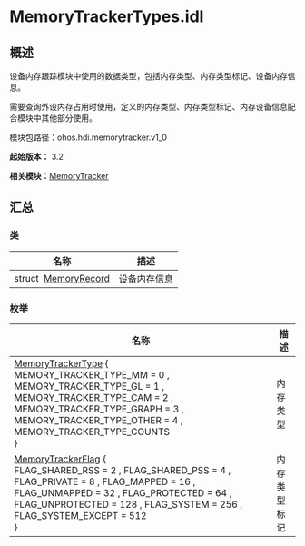 # MemoryTrackerTypes.idl


## 概述

设备内存跟踪模块中使用的数据类型，包括内存类型、内存类型标记、设备内存信息。

需要查询外设内存占用时使用，定义的内存类型、内存类型标记、内存设备信息配合模块中其他部分使用。

模块包路径：ohos.hdi.memorytracker.v1_0

**起始版本：** 3.2

**相关模块：**[MemoryTracker](_memory_tracker.md)


## 汇总


### 类

| 名称 | 描述 | 
| -------- | -------- |
| struct&nbsp;&nbsp;[MemoryRecord](_memory_record.md) | 设备内存信息 | 


### 枚举

| 名称 | 描述 | 
| -------- | -------- |
| [MemoryTrackerType](_memory_tracker.md#memorytrackertype) {<br/>MEMORY_TRACKER_TYPE_MM = 0 , MEMORY_TRACKER_TYPE_GL = 1 , MEMORY_TRACKER_TYPE_CAM = 2 , MEMORY_TRACKER_TYPE_GRAPH = 3 , MEMORY_TRACKER_TYPE_OTHER = 4 , MEMORY_TRACKER_TYPE_COUNTS<br/>} | 内存类型 | 
| [MemoryTrackerFlag](_memory_tracker.md#memorytrackerflag) {<br/>FLAG_SHARED_RSS = 2 , FLAG_SHARED_PSS = 4 , FLAG_PRIVATE = 8 , FLAG_MAPPED = 16 , FLAG_UNMAPPED = 32 , FLAG_PROTECTED = 64 , FLAG_UNPROTECTED = 128 , FLAG_SYSTEM = 256 , FLAG_SYSTEM_EXCEPT = 512<br/>} | 内存类型标记 | 
